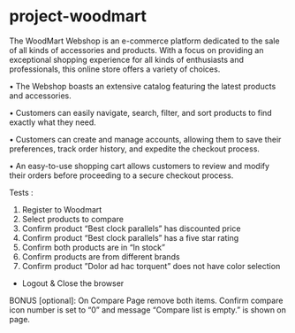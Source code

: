# project-woodmart

The WoodMart Webshop is an e-commerce platform dedicated to the sale of
all kinds of accessories and products. With a focus on providing an exceptional
shopping experience for all kinds of enthusiasts and professionals, this online store
offers a variety of choices.

• The Webshop boasts an extensive catalog featuring the latest products and accessories.

• Customers can easily navigate, search, filter, and sort products to find
exactly what they need.

• Customers can create and manage accounts, allowing them to save their
preferences, track order history, and expedite the checkout process.

• An easy-to-use shopping cart allows customers to review and modify their
orders before proceeding to a secure checkout process.



Tests : 
1. Register to Woodmart
2. Select products to compare
3. Confirm product “Best clock parallels” has discounted price 
4. Confirm product “Best clock parallels” has a five star rating
5. Confirm both products are in “In stock”
6. Confirm products are from different brands
7. Confirm product ”Dolor ad hac torquent” does not have color selection
- Logout & Close the browser

BONUS [optional]: On Compare Page remove both items. Confirm compare icon number is set to “0” and message “Compare list is empty.” is shown on page.



